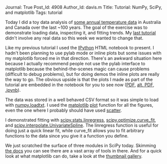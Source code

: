 Journal: True
Post_Id: 4908
Author_Id: davis.m
Title: Tutorial: NumPy, SciPy, and matplotlib
Tags: tutorial

<p>Today I did a toy data analysis of <a href="https://raw.github.com/gist/2891223/06c4a9709d38625134fa5df0ffa00926c69fd175/temperatures.txt">some annual temperature data</a> in Australia and Canada over the last ~100 years. The goal of the exercise was to demonstrate loading data, inspecting it, and fitting trends. My <a href="{{root_path}}/blog/2012/06/introduction-to-numpy-tutorial.html">last tutorial</a> didn't involve any real data so this week we wanted to change that.</p>
<p>Like my previous tutorial I used the <a href="http://ipython.org">IPython</a> HTML notebook to present. I hadn't been planning to use pylab mode or inline plots but some issues with my matplotlib forced me in that direction. There's an awkward situation here because I actually recommend people not use the pylab interface to matplotlib because the behind-the-scenes magic can cause problems (difficult to debug problems), but for doing demos the inline plots are really the way to go. The obvious upside is that the plots I made as part of the tutorial are embedded in the notebook for you to see now (<a href="{{root_path}}/files/2012/06/tutorial_2012-06-07.pdf">PDF</a>, <a href="{{root_path}}/files/2012/06/tutorial_2012-06-07_alt.pdf">alt. PDF</a>, <a href="https://raw.github.com/gist/2891367/9e2b492b043bf954047398b0d6fc4e2c9e9c6b21/tutorial_2012-06-07.ipynb">.ipynb</a>).</p>
<p>The data was stored in a well behaved CSV format so it was simple to load with <a href="http://docs.scipy.org/doc/numpy/reference/generated/numpy.loadtxt.html#numpy.loadtxt">numpy.loadtxt</a>. I used the <a href="http://matplotlib.sourceforge.net/index.html">matplotlib</a> <a href="http://matplotlib.sourceforge.net/api/pyplot_api.html#matplotlib.pyplot.plot">plot</a> function for all the figures, even the one where I probably should have used <a href="http://matplotlib.sourceforge.net/api/pyplot_api.html#matplotlib.pyplot.scatter">scatter</a>.</p>
<p>I demonstrated fitting with <a href="http://docs.scipy.org/doc/scipy/reference/generated/scipy.stats.linregress.html">scipy.stats.linregress</a>, <a href="http://docs.scipy.org/doc/scipy/reference/generated/scipy.optimize.curve_fit.html">scipy.optimize.curve_fit</a>, and <a href="http://docs.scipy.org/doc/scipy/reference/generated/scipy.interpolate.UnivariateSpline.html">scipy.interpolate.UnivariateSpline</a>. The linregress function is useful for doing just a quick linear fit, while curve_fit allows you to fit arbitrary functions to the data since you give it a function you define.</p>
<p>We just scratched the surface of three modules in SciPy today. Skimming <a href="http://docs.scipy.org/doc/scipy/reference/">the docs</a> you can see there are a vast array of tools in there. And for a quick look at what matplotlib can do, take a look at the <a href="http://matplotlib.sourceforge.net/gallery.html">thumbnail gallery</a>.</p>
